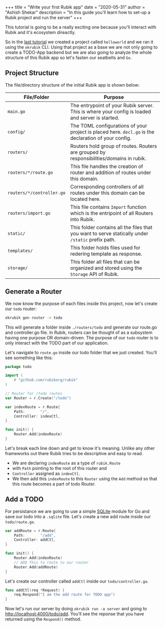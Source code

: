 +++
title = "Write your first Rubik app"
date = "2020-05-31"
author = "Ashish Shekar"
description = "In this guide you'll learn how to set-up a Rubik project and run the server"
+++

This tutorial is going to be a really exciting one because you'll interact with Rubik and it's ecosystem 
direactly.

So in the [last tutorial](/guides/create-project) we created a project called `helloworld` and we ran it
using the `okrubik` CLI. Using that project as a base we are not only going to create a TODO-App backend but
we are also going to analyze the whole structure of this Rubik app so let's fasten our seatbelts and `Go`.

## Project Structure

The file/directory structure of the initial Rubik app is shown below:

| File/Folder | Purpose |
|-------------|----------|
| `main.go` | The entrypoint of your Rubik server. This is where your config is loaded and server is started. |
| `config/` | The TOML configurations of your project is placed here. `decl.go` is the declaration of your config. |
| `routers/` | Routers hold group of routes. Routers are grouped by responsibilities/domains in rubik. |
| `routers/*/route.go` | This file handles the creation of router and addition of routes under this domain. |
| `routers/*/controller.go`  |   Corresponding controllers of all routes under this domain can be located here. |
| `routers/import.go` | This file contains `Import` function which is the entripoint of all Routers into Rubik. |
| `static/` | This folder contains all the files that you want to serve statically under `/static` prefix path. |
| `templates/` | This folder holds files used for redering template as response. |
| `storage/` | This folder all files that can be organized and stored using the `Storage` API of Rubik. |

## Generate a Router

We now know the purpose of each files inside this project, now let's create our `todo` router:
```bash
okrubik gen router -n todo
```
This will generate a folder inside `./routers/todo` and generate our route.go and controller.go file.
In Rubik, routers can be thought of as a subsystem having one purpose OR domain-driven. The purpose of our `todo`
router is to only interact with the TODO part of our application.

Let's navigate to `route.go` inside our todo folder that we just created. You'll see something like this:
```go
package todo

import (
	r "github.com/rubikorg/rubik"
)

// Router for /todo routes
var Router = r.Create("/todo")

var indexRoute = r.Route{
	Path:       "/",
	Controller: indexCtl,
}

func init() {
	Router.Add(indexRoute)
}
```

Let's break each line down and get to know it's meaning. Unlike any other frameworks out there Rubik tries
to be descriptive and easy to read. 

- We are declaring `indexRoute` as a type of `rubik.Route` 
- with `Path` pointing to the root of this router and
- `Controller` assigned as `indexCtl`.
- We then add this `indexRoute` to this `Router` using the `Add` method so that this route becomes a part of todo Router.

## Add a TODO

For persistance we are going to use a simple [SQLite]() module for Go and save our todo into a `.sqlite` file. Let's create
a new add route inside our `todo/route.go`.
```go
var addRoute = r.Route{
	Path:       "/add",
	Controller: addCtl,
}

func init() {
    Router.Add(indexRoute)
    // ADD This to route to our router
    Router.Add(addRoute)
}
```

Let's create our controller called `addCtl` inside our `todo/controller.go`.
```go
func addCtl(req *Request) {
    req.Respond("I am the add route for TODO app")
}
```

Now let's run our server by doing `okrubik run -a server` and going to [http;//localhost:4000/todo/add](http;//localhost:4000/todo/add). You'll see the reponse that you have returned using the `Respond()` method.